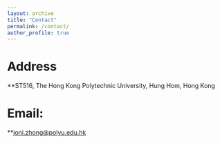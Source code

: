 ```yaml
---
layout: archive
title: "Contact"
permalink: /contact/
author_profile: true
---
```


Address
======
**ST516, The Hong Kong Polytechnic University, Hung Hom, Hong Kong

Email: 
======
**joni.zhong@polyu.edu.hk

